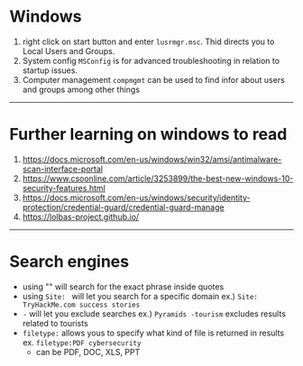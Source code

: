 # Windows
1. right click on start button and enter `lusrmgr.msc`. Thid directs you to Local Users and Groups.
2. System config `MSConfig` is for advanced troubleshooting in relation to startup issues.
3. Computer management `compmgmt` can be used to find infor about users and groups among other things

--- 
# Further learning on windows to read
1. https://docs.microsoft.com/en-us/windows/win32/amsi/antimalware-scan-interface-portal
2. https://www.csoonline.com/article/3253899/the-best-new-windows-10-security-features.html
3. https://docs.microsoft.com/en-us/windows/security/identity-protection/credential-guard/credential-guard-manage
4. https://lolbas-project.github.io/
 ---

 # Search engines
- using "" will search for the exact phrase inside quotes
- using `Site: ` will let you search for a specific domain ex.) `Site: TryHackMe.com success stories`
- `-` will let you exclude searches ex.) `Pyramids -tourism` excludes results related to tourists
- `filetype:` allows yous to specify what kind of file is returned in results ex. `filetype:PDF cybersecurity`
    - can be PDF, DOC, XLS, PPT
